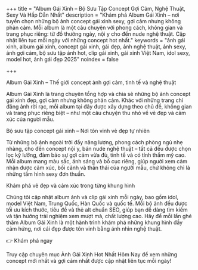 +++
title = "Album Gái Xinh – Bộ Sưu Tập Concept Gợi Cảm, Nghệ Thuật, Sexy Và Hấp Dẫn Nhất"
description = "Khám phá Album Gái Xinh – nơi tuyển chọn những bộ ảnh concept gái xinh sexy, gợi cảm nhưng không phản cảm. Mỗi album là một câu chuyện với phong cách, không gian và trang phục riêng: từ đồ thường ngày, nội y cho đến nude nghệ thuật. Cập nhật liên tục mỗi ngày với những concept hot nhất."
keywords = "ảnh gái xinh, album gái xinh, concept gái xinh, gái đẹp, ảnh nghệ thuật, ảnh sexy, ảnh gợi cảm, bộ sưu tập ảnh hot, clip gái xinh, gái xinh Việt Nam, idol sexy, model hot, ảnh gái đẹp 2025"
noindex = false

+++

Album Gái Xinh – Thế giới concept ảnh gợi cảm, tinh tế và nghệ thuật

Album Gái Xinh là trang chuyên tổng hợp và chia sẻ những bộ ảnh concept gái xinh đẹp, gợi cảm nhưng không phản cảm.
Khác với những trang chỉ đăng ảnh rời rạc, mỗi album tại đây được xây dựng theo chủ đề, không gian và trang phục riêng biệt – như một câu chuyện thu nhỏ về vẻ đẹp và cảm xúc của người mẫu.

Bộ sưu tập concept gái xinh – Nơi tôn vinh vẻ đẹp tự nhiên

Từ những bộ ảnh ngoài trời đầy năng lượng, phong cách phòng ngủ nhẹ nhàng, cho đến concept nội y, bán nude nghệ thuật – tất cả đều được chọn lọc kỹ lưỡng, đảm bảo sự gợi cảm vừa đủ, tinh tế và có tính thẩm mỹ cao.
Mỗi album mang màu sắc, ánh sáng và bố cục riêng, giúp người xem cảm nhận được cảm xúc, bối cảnh và thần thái của người mẫu, chứ không chỉ là những tấm hình sexy đơn thuần.

Khám phá vẻ đẹp và cảm xúc trong từng khung hình

Chúng tôi cập nhật album ảnh và clip gái xinh mỗi ngày, bao gồm idol, model Việt Nam, Trung Quốc, Hàn Quốc và quốc tế.
Mỗi bộ ảnh đều được tối ưu kích thước, tiêu đề và thẻ alt chuẩn SEO, giúp bạn dễ dàng tìm kiếm và tận hưởng trải nghiệm xem mượt mà, chất lượng cao.
Hãy để mỗi lần ghé thăm Album Gái Xinh là một hành trình khám phá những khung hình đầy cảm hứng, nơi cái đẹp được tôn vinh bằng ánh nhìn nghệ thuật.

👉 Khám phá ngay

Truy cập chuyên mục Ảnh Gái Xinh Hot Nhất Hôm Nay
 để xem những concept mới nhất và gợi cảm nhất được cập nhật liên tục mỗi ngày!
